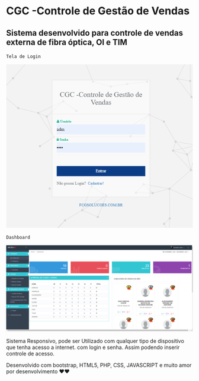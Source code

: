 # CGC -Controle de Gestão de Vendas

## Sistema desenvolvido para controle de vendas externa de fibra óptica, OI e TIM

```
Tela de Login
```
![interface](https://github.com/fernandoguim/CGV/blob/main/tela%20login.PNG)

```
Dashboard
```
![interface](https://github.com/fernandoguim/CGV/blob/main/DASH.png)

Sistema Responsivo, pode ser Utilizado com qualquer tipo de dispositivo que tenha acesso a internet. com login e senha.
Assim podendo inserir controle de acesso.

Desenvolvido com bootstrap, HTML5, PHP, CSS, JAVASCRIPT e muito amor por desenvolvimento ❤❤

